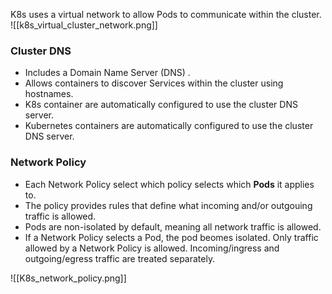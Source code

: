 K8s uses a virtual network to allow Pods to communicate within the cluster.
![[k8s_virtual_cluster_network.png]]
### Cluster DNS
 - Includes a Domain Name Server (DNS) .
 - Allows containers to discover Services within the cluster using hostnames.
 - K8s container are automatically configured to use the cluster DNS server.
 - Kubernetes containers are automatically configured to use the cluster DNS server.

### Network Policy
- Each Network Policy select which policy selects which **Pods** it applies to.
- The policy provides rules that define what incoming and/or outgouing traffic is allowed.
- Pods are non-isolated by default, meaning all network traffic is allowed.
- If a Network Policy selects a Pod, the pod beomes isolated. Only traffic allowed by a Network Policy is allowed. Incoming/ingress and outgoing/egress traffic are treated separately.

![[K8s_network_policy.png]]


 